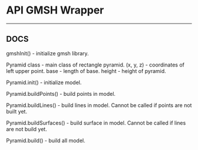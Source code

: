 # API GMSH Wrapper

---

## DOCS

gmshInit() - initialize gmsh library.

Pyramid class - main class of rectangle pyramid. (x, y, z) - coordinates of left upper point. base - length of base. height - height of pyramid.

Pyramid.init() - initialize model.

Pyramid.buildPoints() - build points in model.

Pyramid.buildLines() - build lines in model. Cannot be called if points are not built yet.

Pyramid.buildSurfaces() - build surface in model. Cannot be called if lines are not build yet.

Pyramid.build() - build all model.

